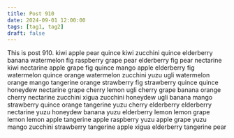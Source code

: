 ```yaml
---
title: Post 910
date: 2024-09-01 12:00:00
tags: [tag1, tag2]
draft: false
---
```

This is post 910.
kiwi
apple
pear
quince
kiwi
zucchini
quince
elderberry
banana
watermelon
fig
raspberry
grape
pear
elderberry
fig
pear
nectarine
kiwi
nectarine
apple
grape
fig
quince
mango
apple
elderberry
fig
watermelon
quince
orange
watermelon
zucchini
yuzu
ugli
watermelon
orange
mango
tangerine
orange
strawberry
fig
strawberry
quince
quince
honeydew
nectarine
grape
cherry
lemon
ugli
cherry
grape
banana
orange
cherry
nectarine
zucchini
xigua
zucchini
honeydew
ugli
banana
mango
strawberry
quince
orange
tangerine
yuzu
cherry
elderberry
elderberry
nectarine
yuzu
honeydew
banana
yuzu
elderberry
lemon
lemon
grape
lemon
lemon
apple
tangerine
apple
raspberry
yuzu
apple
grape
yuzu
mango
zucchini
strawberry
tangerine
apple
xigua
elderberry
tangerine
pear
